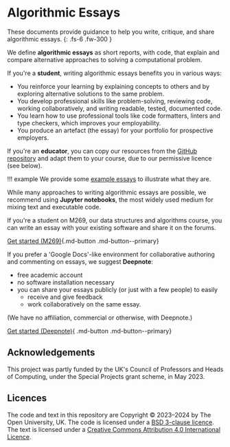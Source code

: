 
# Algorithmic Essays

These documents provide guidance to help you write, critique, and share algorithmic essays.
{: .fs-6 .fw-300 }

We define **algorithmic essays** as short reports, with code, that
explain and compare alternative approaches to solving a computational problem.

If you're a **student**, writing algorithmic essays benefits you in various ways:

- You reinforce your learning by explaining concepts to others and
  by exploring alternative solutions to the same problem.
- You develop professional skills like problem-solving, reviewing code,
  working collaboratively, and writing readable, tested, documented code.
- You learn how to use professional tools like code formatters, linters and
  type checkers, which improves your employability.
- You produce an artefact (the essay) for your portfolio for prospective employers.

If you're an **educator**, you can copy our resources from the
[GitHub repository](https://github.com/dsa-ou/algoesup) and
adapt them to your course, due to our permissive licence (see below).

!!! example
    We provide some [example essays](example-essays.md) to illustrate what they are.

While many approaches to writing algorithmic essays are possible, we recommend
using **Jupyter notebooks**, the most widely used medium for mixing text and executable code.

If you're a student on M269, our data structures and algorithms course,
you can write an essay with your existing software and share it on the forums.

[Get started (M269)](getting-started-m269.md){.md-button .md-button--primary}

If you prefer a 'Google Docs'-like environment for collaborative
authoring and commenting on essays, we suggest **Deepnote**:

- free academic account
- no software installation necessary
- you can share your essays publicly (or just with a few people) to easily
    - receive and give feedback
    - work collaboratively on the same essay.

(We have no affiliation, commercial or otherwise, with Deepnote.)

[Get started (Deepnote)](getting-started.md){ .md-button .md-button--primary}

## Acknowledgements

This project was partly funded by the UK's Council of Professors and Heads of Computing,
under the Special Projects grant scheme, in May 2023.

## Licences

The code and text in this repository are
Copyright © 2023–2024 by The Open University, UK.
The code is licensed under a
[BSD 3-clause licence](https://github.com/dsa-ou/algoesup/blob/main/LICENSE).
The text is licensed under a
[Creative Commons Attribution 4.0 International Licence](http://creativecommons.org/licenses/by/4.0).